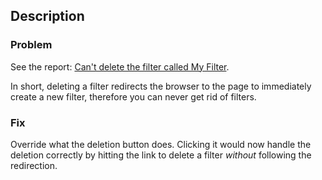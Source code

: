 ## Description

### Problem 

See the report: [Can't delete the filter called My Filter](https://meta.stackexchange.com/questions/324759/cant-delete-the-filter-called-my-filter).

In short, deleting a filter redirects the browser to the page to immediately create a new filter, therefore you can never get rid of filters.

### Fix

Override what the deletion button does. Clicking it would now handle the deletion correctly by hitting the link to delete a filter *without* following the redirection.

